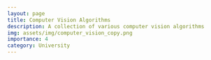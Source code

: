 ```yaml
---
layout: page
title: Computer Vision Algorithms
description: A collection of various computer vision algorithms
img: assets/img/computer_vision_copy.png
importance: 4
category: University
---
```


